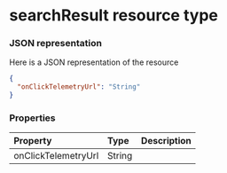 # searchResult resource type



### JSON representation

Here is a JSON representation of the resource

```json
{
  "onClickTelemetryUrl": "String"
}

```
### Properties
| Property	   | Type	|Description|
|:---------------|:--------|:----------|
|onClickTelemetryUrl|String||
<!-- uuid: c04e1c80-0eeb-403b-93a3-560968a4aece\n2015-10-09 15:14:09 UTC -->